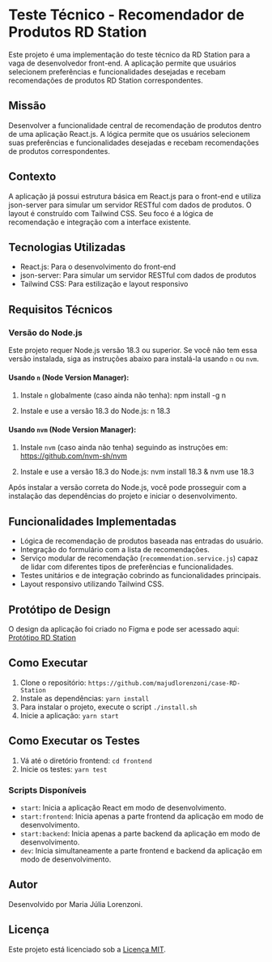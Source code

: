 # Teste Técnico - Recomendador de Produtos RD Station

Este projeto é uma implementação do teste técnico da RD Station para a vaga de desenvolvedor front-end. A aplicação permite que usuários selecionem preferências e funcionalidades desejadas e recebam recomendações de produtos RD Station correspondentes.

## Missão

Desenvolver a funcionalidade central de recomendação de produtos dentro de uma aplicação React.js. A lógica permite que os usuários selecionem suas preferências e funcionalidades desejadas e recebam recomendações de produtos correspondentes.

## Contexto

A aplicação já possui estrutura básica em React.js para o front-end e utiliza json-server para simular um servidor RESTful com dados de produtos. O layout é construído com Tailwind CSS. Seu foco é a lógica de recomendação e integração com a interface existente.

## Tecnologias Utilizadas

- React.js: Para o desenvolvimento do front-end
- json-server: Para simular um servidor RESTful com dados de produtos
- Tailwind CSS: Para estilização e layout responsivo

## Requisitos Técnicos

### Versão do Node.js

Este projeto requer Node.js versão 18.3 ou superior. Se você não tem essa versão instalada, siga as instruções abaixo para instalá-la usando `n` ou `nvm`.

#### Usando `n` (Node Version Manager):

1. Instale `n` globalmente (caso ainda não tenha): npm install -g n

2. Instale e use a versão 18.3 do Node.js: n 18.3

#### Usando `nvm` (Node Version Manager):

1. Instale `nvm` (caso ainda não tenha) seguindo as instruções em: https://github.com/nvm-sh/nvm

2. Instale e use a versão 18.3 do Node.js: nvm install 18.3 & nvm use 18.3

Após instalar a versão correta do Node.js, você pode prosseguir com a instalação das dependências do projeto e iniciar o desenvolvimento.


## Funcionalidades Implementadas

- Lógica de recomendação de produtos baseada nas entradas do usuário.
- Integração do formulário com a lista de recomendações.
- Serviço modular de recomendação (`recommendation.service.js`) capaz de lidar com diferentes tipos de preferências e funcionalidades.
- Testes unitários e de integração cobrindo as funcionalidades principais.
- Layout responsivo utilizando Tailwind CSS.

## Protótipo de Design

O design da aplicação foi criado no Figma e pode ser acessado aqui:  
[Protótipo RD Station](https://www.figma.com/design/YUjEFH1poWq9okt0NdeQ96/RD-Station?node-id=0-1&p=f&t=gWd1CpJH9PiLdzVi-0)


## Como Executar

1. Clone o repositório: `https://github.com/majudlorenzoni/case-RD-Station`
2. Instale as dependências: `yarn install`
3. Para instalar o projeto, execute o script `./install.sh` 
4. Inicie a aplicação: `yarn start`

## Como Executar os Testes
1. Vá até o diretório frontend: `cd frontend`
2. Inicie os testes: `yarn test`

### Scripts Disponíveis

- `start`: Inicia a aplicação React em modo de desenvolvimento.
- `start:frontend`: Inicia apenas a parte frontend da aplicação em modo de desenvolvimento.
- `start:backend`: Inicia apenas a parte backend da aplicação em modo de desenvolvimento.
- `dev`: Inicia simultaneamente a parte frontend e backend da aplicação em modo de desenvolvimento.

## Autor

Desenvolvido por Maria Júlia Lorenzoni.

## Licença

Este projeto está licenciado sob a [Licença MIT](LICENSE).
